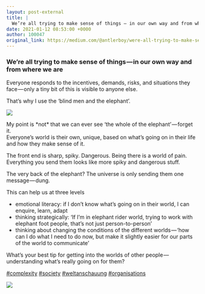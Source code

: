 ```yaml
---
layout: post-external
title: |
  We’re all trying to make sense of things — in our own way and from where we are
date: 2021-01-12 08:53:00 +0000
author: 100047
original_link: https://medium.com/@antlerboy/were-all-trying-to-make-sense-of-things-in-our-own-way-and-from-where-we-are-7326f91c13ab?source=rss-97852f5a56ae------2
---
```


### We’re all trying to make sense of things — in our own way and from where we are

Everyone responds to the incentives, demands, risks, and situations they face — only a tiny bit of this is visible to anyone else.

That’s why I use the ‘blind men and the elephant’.

![](https://cdn-images-1.medium.com/max/800/0*Tw1LzN75NFeY_xOJ)

My point is \*not\* that we can ever see ‘the whole of the elephant’ — forget it.   
Everyone’s world is their own, unique, based on what’s going on in their life and how they make sense of it.

The front end is sharp, spiky. Dangerous. Being there is a world of pain. Everything you send them looks like more spiky and dangerous stuff.

The very back of the elephant? The universe is only sending them one message — dung.

This can help us at three levels

- emotional literacy: if I don’t know what’s going on in their world, I can enquire, learn, adapt  
- thinking strategically: ‘If I’m in elephant rider world, trying to work with elephant foot people, that’s not just person-to-person’  
- thinking about changing the conditions of the different worlds — ‘how can I do what I need to do now, but make it slightly easier for our parts of the world to communicate’

What’s your best tip for getting into the worlds of other people — understanding what’s really going on for them?

[#complexity](https://www.linkedin.com/feed/hashtag/?keywords=complexity&highlightedUpdateUrns=urn#3Ali%3Aactivity%3A6734737917031399424) [#society](https://www.linkedin.com/feed/hashtag/?keywords=society&highlightedUpdateUrns=urn%3Ali%3Aactivity%3A6734737917031399424) [#weltanschauung](https://www.linkedin.com/feed/hashtag/?keywords=weltanschauung&highlightedUpdateUrns=urn%3Ali%3Aactivity%3A6734737917031399424) [#organisations](https://www.linkedin.com/feed/hashtag/?keywords=organisations&highlightedUpdateUrns=urn%3Ali%3Aactivity%3A6734737917031399424)

 ![](https://medium.com/_/stat?event=post.clientViewed&referrerSource=full_rss&postId=7326f91c13ab)
